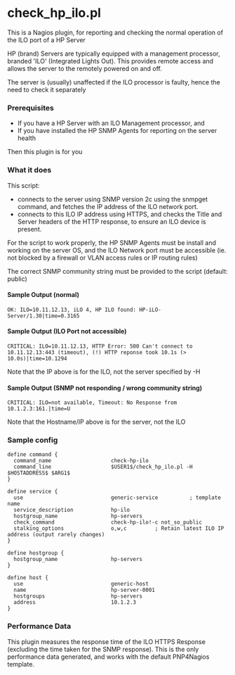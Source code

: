 check_hp_ilo.pl
================

This is a Nagios plugin, for reporting and checking the normal operation of the ILO port of a HP Server

HP (brand) Servers are typically equipped with a management processor, branded 'ILO' (Integrated Lights Out).
This provides remote access and allows the server to the remotely powered on and off.

The server is (usually) unaffected if the ILO processor is faulty, hence the need to check it separately

### Prerequisites
* If you have a HP Server with an ILO Management processor,
    and
* If you have installed the HP SNMP Agents for reporting on the server health

Then this plugin is for you

### What it does

This script:
* connects to the server using SNMP version 2c using the snmpget command, and fetches the IP address of the ILO network port.
* connects to this ILO IP address using HTTPS, and checks the Title and Server headers of the HTTP response, to ensure an ILO device is present.

For the script to work properly, the HP SNMP Agents must be install and working on the server OS,
and the ILO Network port must be accessible (ie. not blocked by a firewall or VLAN access rules or IP routing rules)

The correct SNMP community string must be provided to the script (default: public)

#### Sample Output (normal)

```
OK: ILO=10.11.12.13, iLO 4, HP ILO found: HP-iLO-Server/1.30|time=0.3165
```

#### Sample Output (ILO Port not accessible)

```
CRITICAL: ILO=10.11.12.13, HTTP Error: 500 Can't connect to 10.11.12.13:443 (timeout), (!) HTTP reponse took 10.1s (> 10.0s)|time=10.1294
```
Note that the IP above is for the ILO, not the server specified by -H

#### Sample Output (SNMP not responding / wrong community string)

```
CRITICAL: ILO=not available, Timeout: No Response from 10.1.2.3:161.|time=U
```

Note that the Hostname/IP above is for the server, not the ILO

### Sample config

```
define command {
  command_name                   check-hp-ilo
  command_line                   $USER1$/check_hp_ilo.pl -H $HOSTADDRESS$ $ARG1$
}

define service {
  use                            generic-service          ; template name
  service_description            hp-ilo
  hostgroup_name                 hp-servers
  check_command                  check-hp-ilo!-c not_so_public
  stalking_options               o,w,c         ; Retain latest ILO IP address (output rarely changes)
}

define hostgroup {
  hostgroup_name                 hp-servers
}

define host {
  use                            generic-host
  name                           hp-server-0001
  hostgroups                     hp-servers
  address                        10.1.2.3
}
```


### Performance Data

This plugin measures the response time of the ILO HTTPS Response (excluding the time taken for the SNMP response).
This is the only performance data generated, and works with the default PNP4Nagios template.
